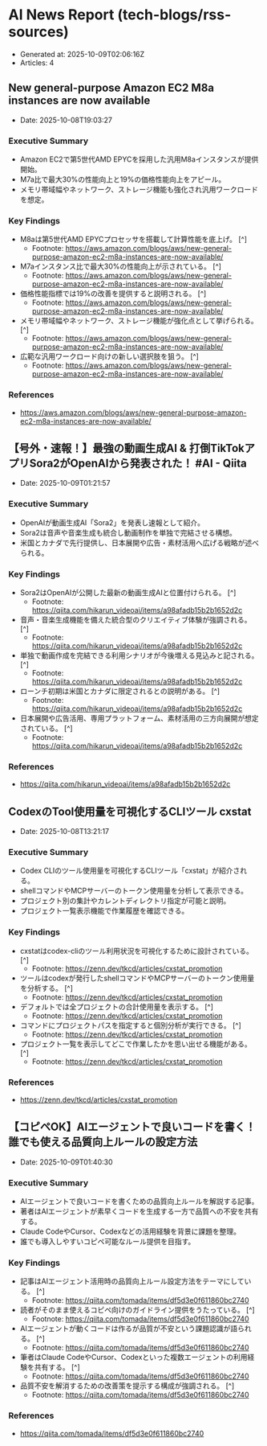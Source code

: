 # AI News Report (tech-blogs/rss-sources)

- Generated at: 2025-10-09T02:06:16Z
- Articles: 4

## New general-purpose Amazon EC2 M8a instances are now available
- Date: 2025-10-08T19:03:27

### Executive Summary
- Amazon EC2で第5世代AMD EPYCを採用した汎用M8aインスタンスが提供開始。
- M7a比で最大30%の性能向上と19%の価格性能向上をアピール。
- メモリ帯域幅やネットワーク、ストレージ機能も強化され汎用ワークロードを想定。

### Key Findings
- M8aは第5世代AMD EPYCプロセッサを搭載して計算性能を底上げ。 [^]
  - Footnote: https://aws.amazon.com/blogs/aws/new-general-purpose-amazon-ec2-m8a-instances-are-now-available/
- M7aインスタンス比で最大30%の性能向上が示されている。 [^]
  - Footnote: https://aws.amazon.com/blogs/aws/new-general-purpose-amazon-ec2-m8a-instances-are-now-available/
- 価格性能指標では19%の改善を提供すると説明される。 [^]
  - Footnote: https://aws.amazon.com/blogs/aws/new-general-purpose-amazon-ec2-m8a-instances-are-now-available/
- メモリ帯域幅やネットワーク、ストレージ機能が強化点として挙げられる。 [^]
  - Footnote: https://aws.amazon.com/blogs/aws/new-general-purpose-amazon-ec2-m8a-instances-are-now-available/
- 広範な汎用ワークロード向けの新しい選択肢を狙う。 [^]
  - Footnote: https://aws.amazon.com/blogs/aws/new-general-purpose-amazon-ec2-m8a-instances-are-now-available/

### References
- https://aws.amazon.com/blogs/aws/new-general-purpose-amazon-ec2-m8a-instances-are-now-available/

## 【号外・速報！】最強の動画生成AI & 打倒TikTokアプリSora2がOpenAIから発表された！ #AI - Qiita
- Date: 2025-10-09T01:21:57

### Executive Summary
- OpenAIが動画生成AI「Sora2」を発表し速報として紹介。
- Sora2は音声や音楽生成も統合し動画制作を単独で完結させる構想。
- 米国とカナダで先行提供し、日本展開や広告・素材活用へ広げる戦略が述べられる。

### Key Findings
- Sora2はOpenAIが公開した最新の動画生成AIと位置付けられる。 [^]
  - Footnote: https://qiita.com/hikarun_videoai/items/a98afadb15b2b1652d2c
- 音声・音楽生成機能を備えた統合型のクリエイティブ体験が強調される。 [^]
  - Footnote: https://qiita.com/hikarun_videoai/items/a98afadb15b2b1652d2c
- 単独で動画作成を完結できる利用シナリオが今後増える見込みと記される。 [^]
  - Footnote: https://qiita.com/hikarun_videoai/items/a98afadb15b2b1652d2c
- ローンチ初期は米国とカナダに限定されるとの説明がある。 [^]
  - Footnote: https://qiita.com/hikarun_videoai/items/a98afadb15b2b1652d2c
- 日本展開や広告活用、専用プラットフォーム、素材活用の三方向展開が想定されている。 [^]
  - Footnote: https://qiita.com/hikarun_videoai/items/a98afadb15b2b1652d2c

### References
- https://qiita.com/hikarun_videoai/items/a98afadb15b2b1652d2c

## CodexのTool使用量を可視化するCLIツール cxstat
- Date: 2025-10-08T13:21:17

### Executive Summary
- Codex CLIのツール使用量を可視化するCLIツール「cxstat」が紹介される。
- shellコマンドやMCPサーバーのトークン使用量を分析して表示できる。
- プロジェクト別の集計やカレントディレクトリ指定が可能と説明。
- プロジェクト一覧表示機能で作業履歴を確認できる。

### Key Findings
- cxstatはcodex-cliのツール利用状況を可視化するために設計されている。 [^]
  - Footnote: https://zenn.dev/tkcd/articles/cxstat_promotion
- ツールはcodexが発行したshellコマンドやMCPサーバーのトークン使用量を分析する。 [^]
  - Footnote: https://zenn.dev/tkcd/articles/cxstat_promotion
- デフォルトでは全プロジェクトの合計使用量を表示する。 [^]
  - Footnote: https://zenn.dev/tkcd/articles/cxstat_promotion
- コマンドにプロジェクトパスを指定すると個別分析が実行できる。 [^]
  - Footnote: https://zenn.dev/tkcd/articles/cxstat_promotion
- プロジェクト一覧を表示してどこで作業したかを思い出せる機能がある。 [^]
  - Footnote: https://zenn.dev/tkcd/articles/cxstat_promotion

### References
- https://zenn.dev/tkcd/articles/cxstat_promotion

## 【コピペOK】AIエージェントで良いコードを書く！誰でも使える品質向上ルールの設定方法
- Date: 2025-10-09T01:40:30

### Executive Summary
- AIエージェントで良いコードを書くための品質向上ルールを解説する記事。
- 著者はAIエージェントが素早くコードを生成する一方で品質への不安を共有する。
- Claude CodeやCursor、Codexなどの活用経験を背景に課題を整理。
- 誰でも導入しやすいコピペ可能なルール提供を目指す。

### Key Findings
- 記事はAIエージェント活用時の品質向上ルール設定方法をテーマにしている。 [^]
  - Footnote: https://qiita.com/tomada/items/df5d3e0f611860bc2740
- 読者がそのまま使えるコピペ向けのガイドライン提供をうたっている。 [^]
  - Footnote: https://qiita.com/tomada/items/df5d3e0f611860bc2740
- AIエージェントが動くコードは作るが品質が不安という課題認識が語られる。 [^]
  - Footnote: https://qiita.com/tomada/items/df5d3e0f611860bc2740
- 筆者はClaude CodeやCursor、Codexといった複数エージェントの利用経験を共有する。 [^]
  - Footnote: https://qiita.com/tomada/items/df5d3e0f611860bc2740
- 品質不安を解消するための改善策を提示する構成が強調される。 [^]
  - Footnote: https://qiita.com/tomada/items/df5d3e0f611860bc2740

### References
- https://qiita.com/tomada/items/df5d3e0f611860bc2740
